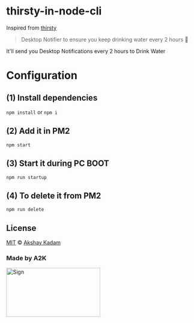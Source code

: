 # thirsty-in-node-cli

Inspired from [thirsty](https://github.com/kalbhor/thirsty)

> Desktop Notifier to ensure you keep drinking water every 2 hours :beers:

It'll send you Desktop Notifications every 2 hours to Drink Water

# Configuration

## (1) Install dependencies

`npm install` or `npm i`

## (2) Add it in PM2

`npm start`

## (3) Start it during PC BOOT

`npm run startup`

## (4) To delete it from PM2

`npm run delete`

## License

[MIT](LICENSE.md) © [Akshay Kadam](https://github.com/deadcoder0904)

### Made by A2K

<img src="http://imgur.com/jfmA33n.png" alt="Sign" width=250 height=130 />
